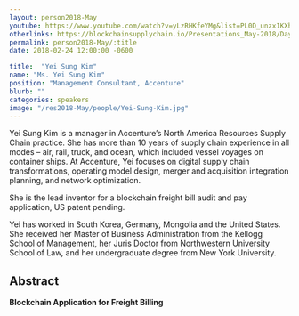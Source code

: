 ```yaml
---
layout: person2018-May
youtube: https://www.youtube.com/watch?v=yLzRHKfeYMg&list=PL0D_unzx1KXhvrIzPl1j0mrihgq44nGOh&index=6&t=0s
otherlinks: https://blockchainsupplychain.io/Presentations_May-2018/Day-1/03_Accenture_Yei-Sung-Kim-&-Cody-Burns_XChain2_May-2018_Houston.TX.pdf
permalink: person2018-May/:title
date: 2018-02-24 12:00:00 -0600

title:  "Yei Sung Kim"
name: "Ms. Yei Sung Kim"
position: "Management Consultant, Accenture"
blurb: ""
categories: speakers
image: "/res2018-May/people/Yei-Sung-Kim.jpg"
---
```


Yei Sung Kim is a manager in Accenture’s North America Resources Supply Chain practice. She has more than 10 years of supply chain experience in all modes – air, rail, truck, and ocean, which included vessel voyages on container ships. At Accenture, Yei focuses on digital supply chain transformations, operating model design, merger and acquisition integration planning, and network optimization.

She is the lead inventor for a blockchain freight bill audit and pay application, US patent pending.

Yei has worked in South Korea, Germany, Mongolia and the United States. She received her Master of Business Administration from the Kellogg School of Management, her Juris Doctor from Northwestern University School of Law, and her undergraduate degree from New York University.

## Abstract

**Blockchain Application for Freight Billing**
